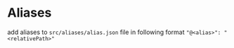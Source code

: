 # Aliases

add aliases to `src/aliases/alias.json` file in following format `"@<alias>": "<relativePath>"`
